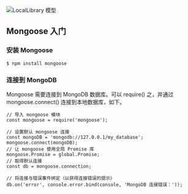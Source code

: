 ![ LocalLibrary 模型](http://ww1.sinaimg.cn/large/727a42dbly1g3w6egu8ufj213a0ven2k.jpg)

## Mongoose 入门

### 安装 Mongoose

```$ npm install mongoose```

### 连接到 MongoDB

Mongoose 需要连接到 MongoDB 数据库。可以 require() 之，并通过 mongoose.connect() 连接到本地数据库，如下。

```
// 导入 mongoose 模块
const mongoose = require('mongoose');

// 设置默认 mongoose 连接
const mongoDB = 'mongodb://127.0.0.1/my_database';
mongoose.connect(mongoDB);
// 让 mongoose 使用全局 Promise 库
mongoose.Promise = global.Promise;
// 取得默认连接
const db = mongoose.connection;

// 将连接与错误事件绑定（以获得连接错误的提示）
db.on('error', console.error.bind(console, 'MongoDB 连接错误：'));
```
